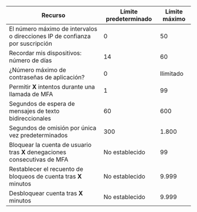 | Recurso | Límite predeterminado | Límite máximo |
| --- | --- | --- |
| El número máximo de intervalos o direcciones IP de confianza</a> por suscripción |0 |50 |
| Recordar mis dispositivos: número de días |14 |60 |
| ¿Número máximo de contraseñas de aplicación? |0 |Ilimitado |
| Permitir **X** intentos durante una llamada de MFA |1 |99 |
| Segundos de espera de mensajes de texto bidireccionales |60 |600 |
| Segundos de omisión por única vez predeterminados |300 |1.800 |
| Bloquear la cuenta de usuario tras **X** denegaciones consecutivas de MFA |No establecido |99 |
| Restablecer el recuento de bloqueos de cuenta tras **X** minutos |No establecido |9.999 |
| Desbloquear cuenta tras **X** minutos |No establecido |9.999 |


<!--HONumber=Feb17_HO1-->


